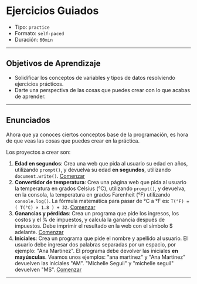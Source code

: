 # Ejercicios Guiados

- Tipo: `practice`
- Formato: `self-paced`
- Duración: `60min`

***
  
## Objetivos de Aprendizaje

- Solidificar los conceptos de variables y tipos de datos resolviendo ejercicios
  prácticos.
- Darte una perspectiva de las cosas que puedes crear con lo que acabas de
  aprender.

***

## Enunciados

Ahora que ya conoces ciertos conceptos base de la programación, es hora de que
veas las cosas que puedes crear en la práctica.

Los proyectos a crear son:

1. **Edad en segundos**: Crea una web que pida al usuario su edad en años,
   utilizando `prompt()`, y devuelva su edad **en segundos**, utilizando
   `document.write()`.
   [Comenzar](https://lab.cs50.io/Laboratoria/admission-curriculum/rediseno-prework-fe/admission/03-prework/07-guided-exercises/01-edad-en-segundos/)
2. **Convertidor de temperatura**: Crea una página web que pida al usuario la
   temperatura en grados Celsius (°C), utilizando `prompt()`, y devuelva, en la
   consola, la temperatura en grados Farenheit (°F) utilizando `console.log()`.
   La fórmula matemática para pasar de °C a °F es: `T(°F) = ( T(°C) × 1.8 ) + 32`.
   [Comenzar](https://lab.cs50.io/Laboratoria/admission-curriculum/rediseno-prework-fe/admission/03-prework/07-guided-exercises/02-convertidor-de-temperatura/)
3. **Ganancias y pérdidas**: Crea un programa que pide los ingresos, los costos
   y el % de impuestos, y calcula la ganancia después de impuestos. Debe
   imprimir el resultado en la web con el símbolo $ adelante. [Comenzar](https://lab.cs50.io/Laboratoria/admission-curriculum/rediseno-prework-fe/admission/03-prework/03-guided-exercises/03-ganancias-y-perdidas/)
4. **Iniciales**: Crea un programa que pide el nombre y apellido al usuario. El
   usuario debe ingresar dos palabras separadas por un espacio, por ejemplo:
   "Ana Martinez". El programa debe devolver las iniciales **en mayúsculas**.
   Veamos unos ejemplos: "ana martinez" y "Ana Martinez" devuelven las iniciales
   "AM". "Michelle Seguil" y "michelle seguil" devuelven "MS". [Comenzar](https://lab.cs50.io/Laboratoria/admission-curriculum/rediseno-prework-fe/admission/03-prework/04-guided-exercises/04-iniciales/)

***
